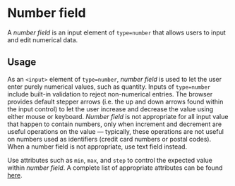 # Number field

A *number field* is an input element of `type=number` that allows users to input and edit numerical data.

## Usage

As an `<input>` element of `type=number`, *number field* is used to let the user enter purely numerical values, such as quantity. Inputs of `type=number` include built-in validation to reject non-numerical entries. The browser provides default stepper arrows (i.e. the up and down arrows found within the input control) to let the user increase and decrease the value using either mouse or keyboard. *Number field* is not appropriate for all input value that happen to contain numbers, only when increment and decrement are useful operations on the value &mdash; typically, these operations are not useful on numbers used as identifiers (credit card numbers or postal codes). When a number field is not appropriate, use text field instead.

Use attributes such as `min`, `max`, and `step` to control the expected value within *number field*. A complete list of appropriate attributes can be found [here](https://developer.mozilla.org/en-US/docs/Web/HTML/Element/input/number).